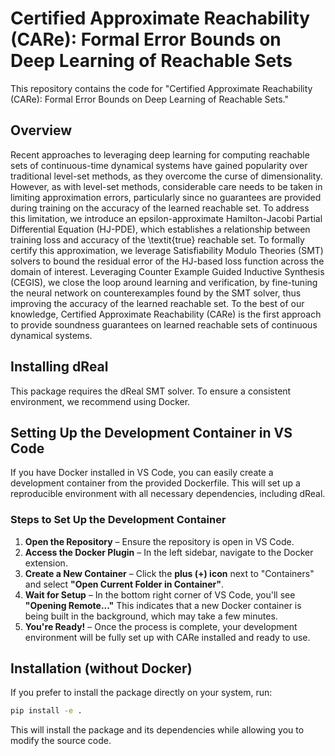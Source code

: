 # Certified Approximate Reachability (CARe): Formal Error Bounds on Deep Learning of Reachable Sets

This repository contains the code for "Certified Approximate Reachability (CARe): Formal Error Bounds on Deep Learning of Reachable Sets."

## Overview
Recent approaches to leveraging deep learning for computing reachable sets of continuous-time dynamical systems have gained popularity over traditional level-set methods, as they overcome the curse of dimensionality. However, as with level-set methods, considerable care needs to be taken in limiting approximation errors, particularly since no guarantees are provided during training on the accuracy of the learned reachable set. To address this limitation, we introduce an epsilon-approximate Hamilton-Jacobi Partial Differential Equation (HJ-PDE), which establishes a relationship between training loss and accuracy of the \textit{true} reachable set. To formally certify this approximation, we leverage Satisfiability Modulo Theories (SMT) solvers to bound the residual error of the HJ-based loss function across the domain of interest. Leveraging Counter Example Guided Inductive Synthesis (CEGIS), we close the loop around learning and verification, by fine-tuning the neural network on counterexamples found by the SMT solver, thus improving the accuracy of the learned reachable set. To the best of our knowledge, Certified Approximate Reachability (CARe) is the first approach to provide soundness guarantees on learned reachable sets of continuous dynamical systems.
## Installing dReal

This package requires the dReal SMT solver. To ensure a consistent environment, we recommend using Docker. 

## Setting Up the Development Container in VS Code 

If you have Docker installed in VS Code, you can easily create a development container from the provided Dockerfile. This will set up a reproducible environment with all necessary dependencies, including dReal.  

### Steps to Set Up the Development Container  

1. **Open the Repository** – Ensure the repository is open in VS Code.  
2. **Access the Docker Plugin** – In the left sidebar, navigate to the Docker extension.  
3. **Create a New Container** – Click the **plus (+) icon** next to "Containers" and select **"Open Current Folder in Container"**.  
4. **Wait for Setup** – In the bottom right corner of VS Code, you'll see **"Opening Remote..."** This indicates that a new Docker container is being built in the background, which may take a few minutes.  
5. **You're Ready!** – Once the process is complete, your development environment will be fully set up with CARe installed and ready to use.  

## Installation (without Docker)

If you prefer to install the package directly on your system, run:

```bash
pip install -e .
```

This will install the package and its dependencies while allowing you to modify the source code.
